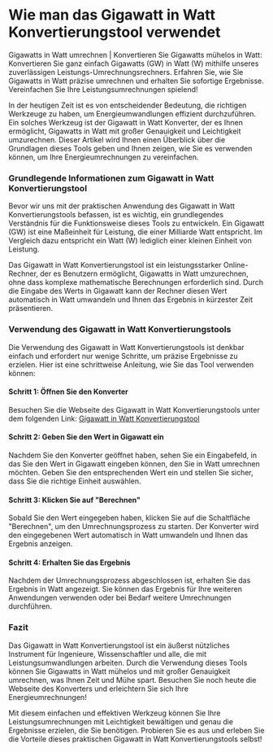 Wie man das Gigawatt in Watt Konvertierungstool verwendet
=========================================================

Gigawatts in Watt umrechnen | Konvertieren Sie Gigawatts mühelos in Watt: Konvertieren Sie ganz einfach Gigawatts (GW) in Watt (W) mithilfe unseres zuverlässigen Leistungs-Umrechnungsrechners. Erfahren Sie, wie Sie Gigawatts in Watt präzise umrechnen und erhalten Sie sofortige Ergebnisse. Vereinfachen Sie Ihre Leistungsumrechnungen spielend!

In der heutigen Zeit ist es von entscheidender Bedeutung, die richtigen Werkzeuge zu haben, um Energieumwandlungen effizient durchzuführen. Ein solches Werkzeug ist der Gigawatt in Watt Konverter, der es Ihnen ermöglicht, Gigawatts in Watt mit großer Genauigkeit und Leichtigkeit umzurechnen. Dieser Artikel wird Ihnen einen Überblick über die Grundlagen dieses Tools geben und Ihnen zeigen, wie Sie es verwenden können, um Ihre Energieumrechnungen zu vereinfachen.

### Grundlegende Informationen zum Gigawatt in Watt Konvertierungstool

Bevor wir uns mit der praktischen Anwendung des Gigawatt in Watt Konvertierungstools befassen, ist es wichtig, ein grundlegendes Verständnis für die Funktionsweise dieses Tools zu entwickeln. Ein Gigawatt (GW) ist eine Maßeinheit für Leistung, die einer Milliarde Watt entspricht. Im Vergleich dazu entspricht ein Watt (W) lediglich einer kleinen Einheit von Leistung.

Das Gigawatt in Watt Konvertierungstool ist ein leistungsstarker Online-Rechner, der es Benutzern ermöglicht, Gigawatts in Watt umzurechnen, ohne dass komplexe mathematische Berechnungen erforderlich sind. Durch die Eingabe des Werts in Gigawatt kann der Rechner diesen Wert automatisch in Watt umwandeln und Ihnen das Ergebnis in kürzester Zeit präsentieren.

### Verwendung des Gigawatt in Watt Konvertierungstools

Die Verwendung des Gigawatt in Watt Konvertierungstools ist denkbar einfach und erfordert nur wenige Schritte, um präzise Ergebnisse zu erzielen. Hier ist eine schrittweise Anleitung, wie Sie das Tool verwenden können:

#### Schritt 1: Öffnen Sie den Konverter

Besuchen Sie die Webseite des Gigawatt in Watt Konvertierungstools unter dem folgenden Link: [Gigawatt in Watt Konvertierungstool](https://www.onlinecalculatorsfree.com/de/convert/gigawatts-to-watts.html)

#### Schritt 2: Geben Sie den Wert in Gigawatt ein

Nachdem Sie den Konverter geöffnet haben, sehen Sie ein Eingabefeld, in das Sie den Wert in Gigawatt eingeben können, den Sie in Watt umrechnen möchten. Geben Sie den entsprechenden Wert ein und stellen Sie sicher, dass Sie die richtige Einheit auswählen.

#### Schritt 3: Klicken Sie auf "Berechnen"

Sobald Sie den Wert eingegeben haben, klicken Sie auf die Schaltfläche "Berechnen", um den Umrechnungsprozess zu starten. Der Konverter wird den eingegebenen Wert automatisch in Watt umwandeln und Ihnen das Ergebnis anzeigen.

#### Schritt 4: Erhalten Sie das Ergebnis

Nachdem der Umrechnungsprozess abgeschlossen ist, erhalten Sie das Ergebnis in Watt angezeigt. Sie können das Ergebnis für Ihre weiteren Anwendungen verwenden oder bei Bedarf weitere Umrechnungen durchführen.

### Fazit

Das Gigawatt in Watt Konvertierungstool ist ein äußerst nützliches Instrument für Ingenieure, Wissenschaftler und alle, die mit Leistungsumwandlungen arbeiten. Durch die Verwendung dieses Tools können Sie Gigawatts in Watt mühelos und mit großer Genauigkeit umrechnen, was Ihnen Zeit und Mühe spart. Besuchen Sie noch heute die Webseite des Konverters und erleichtern Sie sich Ihre Energieumrechnungen!

Mit diesem einfachen und effektiven Werkzeug können Sie Ihre Leistungsumrechnungen mit Leichtigkeit bewältigen und genau die Ergebnisse erzielen, die Sie benötigen. Probieren Sie es aus und erleben Sie die Vorteile dieses praktischen Gigawatt in Watt Konvertierungstools selbst!